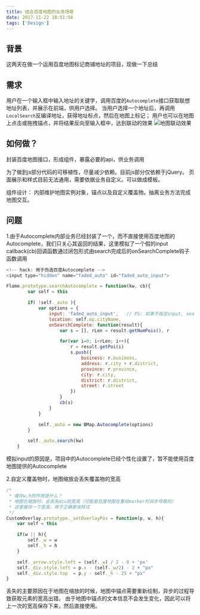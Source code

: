 ```yaml
---
title: 结合百度地图的业务场景
date: 2017-11-22 18:51:58
tags: ['Design']
---
```


## 背景
这两天在做一个运用百度地图标记商铺地址的项目，现做一下总结

## 需求
用户在一个输入框中输入地址的关键字，调用百度的`Autocomplete`接口获取联想地址列表，并展示在前端，供用户选择。
当用户选择一个地址后，再调用`LocalSearch`反编译地址，获得地址标点，然后在地图上标记；
用户也可以在地图上点击或拖拽锚点，并将结果反向至输入框中，达到联动的效果
![地图联动效果](/img/地图联动效果.png)

## 如何做？
封装百度地图接口，形成组件，暴露必要的api，供业务调用

为了做到js部分代码的可移植性，尽量减少依赖。目前js部分仅依赖于jQuery。
页面展示和样式目前无法通用，需要依据业务自定义。可以做成模板。

组件设计：
内部维护地图实例对象，锚点以及自定义覆盖物。抽离业务方法完成地图交互。

## 问题
1.由于Autocomplete内部业务已经封装了一个，而不直接使用百度地图的Autocomplete，我们只关心其返回的结果，这里模拟了一个假的input
callback(cb)回调函数通过闭包形式由search完成后的onSearchComplete钩子函数调用
```js
<!-- hack: 用于伪造百度Autocomplete -->
<input type="hidden" name="faded_auto" id="faded_auto_input">

Flame.prototype.searchAutocomplete = function(kw, cb){
        var self = this

        if( !self._auto ){
            var options = {
                input: 'faded_auto_input',   // PS: 如果不指定input, search后不会有结果返回
                location: self.op.cityName,
                onSearchComplete: function(result){
                    var s = [], rLen = result.getNumPois(), r

                    for(var i=0; i<rLen; i++){
                        r = result.getPoi(i)
                        s.push({
                            business: r.business,
                            address: r.city + r.district,
                            province: r.province,
                            city: r.city,
                            district: r.district,
                            street: r.street
                        })
                    }
                    cb(s)
                }
            }

            self._auto = new BMap.Autocomplete(options)
        }

        self._auto.search(kw)
    }
```
模拟input的原因是，项目中的Autocomplete已经个性化设置了，暂不能使用百度地图提供的Autocomplete

2.自定义覆盖物时，地图缩放会丢失覆盖物的宽高
```js
/*
 * 缓存w,h的作用是什么？
 * 地图在缩放时，会丢失div的宽高（可能是百度地图在重绘marker时异步导致的）
 * 这里缓存一下宽高，用于正确更改样式
 */
CustomOverlay.prototype._setOverlayPos = function(p, w, h){
    var self = this

    if(w || h){
        self._w = w
        self._h = h
    }

    self._arrow.style.left = (self._w) / 2 - 8 + 'px'
    self._div.style.left = p.x - (self._w/2) - 2 + "px"
    self._div.style.top  = p.y - self._h - 25 + "px"
}
```
丢失的主要原因在于地图在缩放的时候，地图中锚点需要重新绘制，异步的过程导致获取元素的宽高出错。
由于地图中锚点的文本信息不会发生变化，因此可以将上一次的宽高保存下来，然后直接使用。

